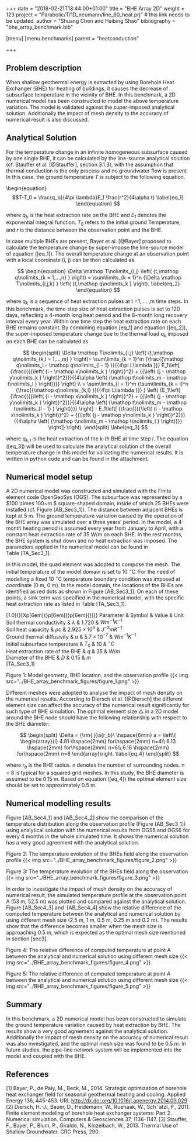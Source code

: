 +++
date = "2018-02-21T13:44:00+01:00"
title = "BHE Array 2D"
weight = 123
project = "Parabolic/T/1D_neumann/line_60_heat.prj" # this link needs to be updated.
author = "Shuang Chen and Haibing Shao"
bibliography = "bhe_array_benchmark.bib"

[menu]
  [menu.benchmarks]
    parent = "heatconduction"

+++

## Problem description

When shallow geothermal energy is extracted by using Borehole Heat Exchanger (BHE) for heating of buildings, it causes the decrease of subsurface temperature in the vicinity of BHE. In this benchmark, a 2D numerical model has been constructed to model the above temperature variation. The model is validated against the super-imposed analytical solution. Additionally the impact of mesh density to the accuracy of numerical result is also discussed. 

## Analytical Solution

For the temperature change in an infinite homogeneous subsurface caused by one single BHE, it can be calculated by the line-source analytical solution (cf. Stauffer et al. [@Stauffer], section 3.1.3), with the assumption that thermal conduction is the only process and no groundwater flow is present. In this case, the ground temperature $T$ is subject to the following equation.

\begin{equation}
$$T-T_0 = \frac{q_b}{4\pi \lambda}E_1 \frac{r^2}{4\alpha t}
\label{eq_1}
\end{equation}
$$

where $q_b$ is the heat extraction rate on the BHE and $E_1$ denotes the exponential integral function. $T_0$ refers to the initial ground Temperature, and $r$ is the distance between the observation point and the BHE.

In case multiple BHEs are present, Bayer et al. [@Bayer] proposed to calculate the temperature change by super-impose the line-source model of equation (\[eq\_1\]). The overall temperature change at an observation point with a local coordinate (i, j) can be then calculated as

$$
\begin{equation}
\Delta \mathop T\nolimits_{i,j} \left( {t,\mathop q\nolimits_{k = 1,...,n} } \right) = \sum\limits_{k = 1}^n {\Delta \mathop T\nolimits_{i,j,k} } \left( {t,\mathop q\nolimits_k } \right).
\label{eq_2}
\end{equation}
$$

where ${\mathop q\nolimits_k }$ is a sequence of heat extraction pulses at t =1, ... ,m time steps. In this benchmark, the time step size of heat extraction pulses is set to 120 days, reflecting a 4-month long heat period and the 8-month long recovery interval every year. Within one time step the heat extraction rate on each BHE remains constant. By combining equation \[eq\_1\] and equation (\[eq\_2\]), the super-imposed temperature change due to the thermal load ${\mathop q\nolimits_k }$ imposed on each BHE can be calculated as

$$
\begin{split}
        \Delta \mathop T\nolimits_{i,j} \left( {t,\mathop q\nolimits_{k,l = 1,...,m} } \right)= \sum\limits_{k = 1}^m {\frac{{\mathop q\nolimits_l  - \mathop q\nolimits_{l - 1} }}{{4\pi L\lambda }}} E_1\left[ {\frac{{{{\left( {i - \mathop x\nolimits_k } \right)}^2} + {{\left( {j - \mathop y\nolimits_k } \right)}^2}}}{{4\alpha \left( {\mathop t\nolimits_m  - \mathop t\nolimits_l } \right)}}} \right] \\
         = \sum\limits_{l = 1}^m {\sum\limits_{k = l}^n {\frac{{\mathop q\nolimits_{k,l} }}{{4\pi L\lambda }}} } \left( {E_1\left[ {\frac{{{{\left( {i - \mathop x\nolimits_k } \right)}^2} + {{\left( {j - \mathop y\nolimits_k } \right)}^2}}}{{4\alpha \left( {\mathop t\nolimits_m  - \mathop t\nolimits_{l - 1} } \right)}}} \right] - E_1\left[ {\frac{{{{\left( {i - \mathop x\nolimits_k } \right)}^2} + {{\left( {j - \mathop y\nolimits_k } \right)}^2}}}{{4\alpha \left( {\mathop t\nolimits_m  - \mathop t\nolimits_l } \right)}}} \right]} \right).
    \end{split}
\label{eq_3}
$$

where ${\mathop q\nolimits_{k,l} }$ is the heat extraction of the k-*th* BHE at time step *l*. The equation (\[eq\_3\]) will be used to calculate the analytical solution of the overall temperature change in this model for validating the numerical results. It is written in python code and can be found in the attachment.

## Numerical model setup

A 2D numerical model was constructed and simulated with the Finite element code OpenGeoSys (OGS). The subsurface was represented by a $100 \times 100~m $ square-shaped domain, inside of which 25 BHEs were installed (cf. Figure \[AB\_Sec3\_1\]). The distance between adjacent BHEs is kept at 5 m. The ground temperature variation caused by the operation of the BHE array was simulated over a three years’ period. In the model, a 4-month heating period is assumed every year from January to April, with a constant heat extraction rate of 35 W/m on each BHE. In the rest months, the BHE system is shut down and no heat extraction was imposed. The parameters applied in the numerical model can be found in Table \[TA\_Sec3\_1\].

In this model, the quad element was adopted to compose the mesh. The initial temperature of the model domain is set to 10 $^{\circ}$C. For the need of modelling a fixed 10 $^{\circ}$C temperature boundary condition was imposed at coordinate (0 m, 0 m). In the model domain, the locations of the BHEs are identified as red dots as shown in Figure \[AB\_Sec3\_1\]. On each of these points, a sink term was specified in the numerical model, with the specific heat extraction rate as listed in Table \[TA\_Sec3\_1\].

[1.0]{}[Xp[6em]{}p[6em]{}p[6em]{}]{} Parameter & Symbol & Value & Unit\
Soil thermal conductivity & $\lambda$ & 1.720 & $Wm^{-1}K^{-1}$\
Soil heat capacity & $\rho c$ & $2.925\times10^{6}$ & $J^{-3} mK^{-1}$\
Ground thermal diffusivity & $\alpha$ & $5.7\times10^{-7}$ &
$Wm^{-1}K^{-1}$\
Initial subsurface temperature & $T_0$ & 10 & $^{\circ}C$\
Heat extraction rate of the BHE & $q$ & 35 & $W/m$\
Diameter of the BHE & $D$ & 0.15 & $m$\
\[TA\_Sec3\_1\]

Figure 1: Model geometry, BHE location, and the observation profile
{{< img src="../BHE_array_benchmark_figures/figure_1.png" >}}

Different meshes were adopted to analyse the impact of mesh density on the numerical results. According to Diersch et al. [@Diersch] the different element size can affect the accuracy of the numerical result significantly for such type of BHE simulation. The optimal element size $\triangle$ in a 2D model around the BHE node should have the following relationship with respect to the BHE diameter:

$$
\begin{split}
    \Delta  = {\rm{ }}a{r_b}\ \hspace{6mm}
    a = \left\{ \begin{array}{l}
    4.81 \hspace{2mm} for\hspace{2mm} n=4\\
    6.13  \hspace{2mm} for\hspace{2mm} n=6\\
    6.16  \hspace{2mm} for\hspace{2mm} n=8
    \end{array}\right.
    \label{eq_4}
\end{split}
$$

where $r_b$ is the BHE radius. n denotes the number of surrounding nodes. n = 8 is typical for a squared grid meshes. In this study, the BHE diameter is assumed to be 0.15 m. Based on equation (\[eq\_4\]) the optimal element size should be set to approximately 0.5 m.

## Numerical modelling results

Figure \[AB\_Sec4\_1\] and \[AB\_Sec4\_2\] show the comparison of the temperature distribution along the observation profile (Figure \[AB\_Sec3\_1\]) using analytical solution with the numerical results from OGS5 and OGS6 for every 4 months in the whole simulated time. It shows the numerical solution has a very good agreement with the analytical solution.

Figure 2: The temperature evolution of the BHEs field along the observation profile
{{< img src="../BHE_array_benchmark_figures/figure_2.png" >}}

Figure 3: The temperature evolution of the BHEs field along the observation
{{< img src="../BHE_array_benchmark_figures/figure_3.png" >}}

In order to investigate the impact of mesh density on the accuracy of numerical result, the simulated temperature profile at the observation point A (53 m, 52.5 m) was plotted and compared against the analytical solution. Figure \[AB\_Sec4\_3\] and  \[AB\_Sec4\_4\] show the relative difference of the computed temperature between the analytical and numerical solution by using different mesh size (2.5 m, 1 m, 0.5 m, 0.25 m and 0.2 m). The results show that the difference becomes smaller when the mesh size is approaching 0.5 m, which is expected as the optimal mesh size mentioned in section \[sec3\].

Figure 4: The relative difference of computed temperature at point A between the analytical and numerical solution using different mesh size
{{< img src="../BHE_array_benchmark_figures/figure_4.png" >}}

Figure 5: The relative difference of computed temperature at point A between the analytical and numerical solution using different mesh size
{{< img src="../BHE_array_benchmark_figures/figure_5.png" >}}

## Summary

In this benchmark, a 2D numerical model has been constructed to simulate the ground temperature variation caused by heat extraction by BHE. The results show a very good agreement against the analytical solution. Additionally the impact of mesh density on the accuracy of numerical result was also investigated, and the optimal mesh size was found to be 0.5 m. In future studies, the pipe-line network system will be implemented into the model and coupled with the BHE.

## References

[1] Bayer, P., de Paly, M., Beck, M., 2014. Strategic optimization of borehole heat exchanger field for seasonal geothermal heating and cooling. Applied Energy 136, 445-453.
URL http://dx.doi.org/10.1016/j.apenergy.2014.09.029
[2] Diersch, H.-J., Bauer, D., Heidemann, W., Ruehaak, W., Sch¨atzl, P., 2011. Finite element modeling of borehole heat exchanger systems: Part 2. Numerical simulation. Computers & Geosciences 37, 1136-1147.
[3] Stauffer, F., Bayer, P., Blum, P., Giraldo, N., Kinzelbach, W., 2013. Thermal Use of Shallow Groundwater. CRC Press, 290.
